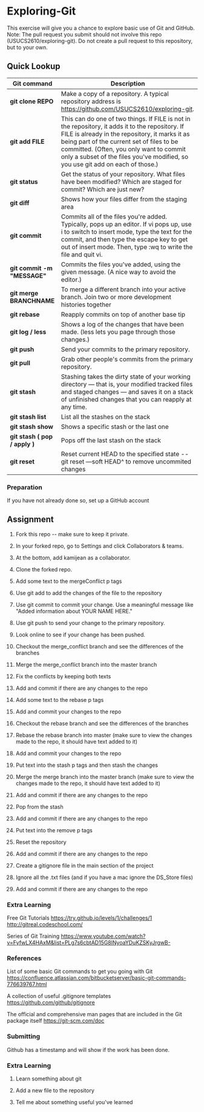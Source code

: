# Exploring-Git

This exercise will give you a chance to explore basic use of Git and GitHub.
Note: The pull request you submit should not involve this repo (USUCS2610/exploring-git). Do not create a pull request to this repository, but to your own.

## Quick Lookup
Git command | Description
--- | ---
**git clone REPO** | Make a copy of a repository. A typical repository address is https://github.com/USUCS2610/exploring-git.
**git add FILE** | This can do one of two things. If FILE is not in the repository, it adds it to the repository. If FILE is already in the repository, it marks it as being part of the current set of files to be committed. (Often, you only want to commit only a subset of the files you've modified, so you use git add on each of those.)
**git status** | Get the status of your repository. What files have been modified? Which are staged for commit? Which are just new?
**git diff** | Shows how your files differ from the staging area
**git commit** | Commits all of the files you're added. Typically, pops up an editor. If vi pops up, use i to switch to insert mode, type the text for the commit, and then type the escape key to get out of insert mode. Then, type :wq to write the file and quit vi.
**git commit -m "MESSAGE"** | Commits the files you've added, using the given message. (A nice way to avoid the editor.)
**git merge BRANCHNAME** | To merge a different branch into your active branch. Join two or more development histories together
**git rebase** | Reapply commits on top of another base tip
**git log / less** | Shows a log of the changes that have been made. (less lets you page through those changes.)
**git push** | Send your commits to the primary repository.
**git pull** | Grab other people's commits from the primary repository.
**git stash** | Stashing takes the dirty state of your working directory — that is, your modified tracked files and staged changes — and saves it on a stack of unfinished changes that you can reapply at any time.
**git stash list** | List all the stashes on the stack
**git stash show** | Shows a specific stash or the last one
**git stash ( pop / apply )** | Pops off the last stash on the stack
**git reset** | Reset current HEAD to the specified state -- git reset —soft HEAD^ to remove uncommited changes

### Preparation
If you have not already done so, set up a GitHub account

## Assignment
1) Fork this repo -- make sure to keep it private.

2) In your forked repo, go to Settings and click Collaborators & teams.

3) At the bottom, add kamijean as a collaborator.

4) Clone the forked repo.

5) Add some text to the mergeConflict p tags

6) Use git add to add the changes of the file to the repository

7) Use git commit to commit your change. Use a meaningful message like "Added information about YOUR NAME HERE."

8) Use git push to send your change to the primary repository.

9) Look online to see if your change has been pushed.

10) Checkout the merge_conflict branch and see the differences of the branches

11) Merge the merge_conflict branch into the master branch

12) Fix the conflicts by keeping both texts

13) Add and commit if there are any changes to the repo

14) Add some text to the rebase p tags

15) Add and commit your changes to the repo

16) Checkout the rebase branch and see the differences of the branches

17) Rebase the rebase branch into master (make sure to view the changes made to the repo, it should have text added to it)

18) Add and commit your changes to the repo

19) Put text into the stash p tags and then stash the changes

20) Merge the merge branch into the master branch (make sure to view the changes made to the repo, it should have text added to it)

21) Add and commit if there are any changes to the repo

22) Pop from the stash

23) Add and commit if there are any changes to the repo

24) Put text into the remove p tags

25) Reset the repository

26) Add and commit if there are any changes to the repo

27) Create a gitignore file in the main section of the project

28) Ignore all the .txt files (and if you have a mac ignore the DS_Store files)

29) Add and commit if there are any changes to the repo

### Extra Learning
Free Git Tutorials
https://try.github.io/levels/1/challenges/1
http://gitreal.codeschool.com/

Series of Git Training
https://www.youtube.com/watch?v=FyfwLX4HAxM&list=PLg7s6cbtAD15G8lNyoaYDuKZSKyJrgwB-

### References
List of some basic Git commands to get you going with Git
https://confluence.atlassian.com/bitbucketserver/basic-git-commands-776639767.html

A collection of useful .gitignore templates
https://github.com/github/gitignore

The official and comprehensive man pages that are included in the Git package itself
https://git-scm.com/doc

### Submitting
Github has a timestamp and will show if the work has been done.

### Extra Learning
1) Learn something about git

2) Add a new file to the repository

3) Tell me about something useful you've learned
